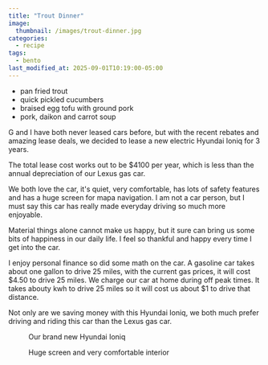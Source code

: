 ```yaml
---
title: "Trout Dinner"
image: 
  thumbnail: /images/trout-dinner.jpg
categories:
  - recipe
tags:
  - bento
last_modified_at: 2025-09-01T10:19:00-05:00
---
```


* pan fried trout
* quick pickled cucumbers
* braised egg tofu with ground pork 
* pork, daikon and carrot soup

G and I have both never leased cars before, but with the recent rebates and amazing lease deals, we decided to lease a new electric Hyundai Ioniq for 3 years. 

The total lease cost works out to be $4100 per year, which is less than the annual depreciation of our Lexus gas car. 

We both love the car, it's quiet, very comfortable, has lots of safety features and has a huge screen for mapa navigation. I am not a car person, but I must say this car has really made everyday driving so much more enjoyable.

Material things alone cannot make us happy, but it sure can bring us some bits of happiness in our daily life. I feel so thankful and happy every time I get into the car. 

I enjoy personal finance so did some math on the car. A gasoline car takes about one gallon to drive 25 miles, with the current gas prices, it will cost $4.50 to drive 25 miles. We charge our car at home during off peak times. It takes abouty kwh to drive 25 miles so it will cost us about $1 to drive that distance.

Not only are we saving money with this Hyundai Ioniq, we both much prefer driving and riding this car than the Lexus gas car.

<figure class="align-left">
  <a href="#"><img src="{{ '/images/hyundai-ioniq.jpg' | absolute_url }}" alt=""></a>
  <figcaption>Our brand new Hyundai Ioniq</figcaption>
</figure> 

<figure class="align-left">
  <a href="#"><img src="{{ '/images/hyundai-ioniq-interior.jpg' | absolute_url }}" alt=""></a>
  <figcaption>Huge screen and very comfortable interior</figcaption>
</figure> 